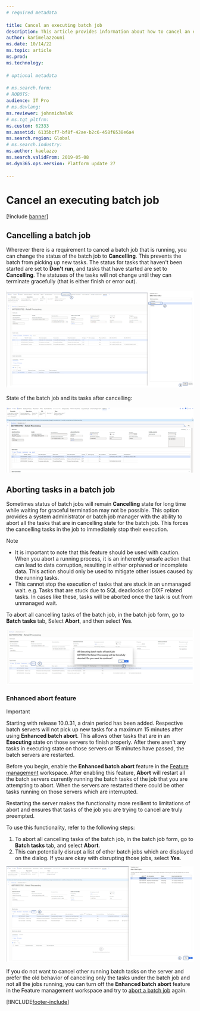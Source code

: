```yaml
---
# required metadata

title: Cancel an executing batch job
description: This article provides information about how to cancel an executing batch job.
author: karimelazzouni
ms.date: 10/14/22
ms.topic: article
ms.prod: 
ms.technology: 

# optional metadata

# ms.search.form: 
# ROBOTS: 
audience: IT Pro
# ms.devlang: 
ms.reviewer: johnmichalak
# ms.tgt_pltfrm: 
ms.custom: 62333
ms.assetid: 6135bcf7-bf8f-42ae-b2c6-458f6538e6a4
ms.search.region: Global
# ms.search.industry: 
ms.author: kaelazzo
ms.search.validFrom: 2019-05-08
ms.dyn365.ops.version: Platform update 27

---
```


# <a id="legacy-abort"></a>Cancel an executing batch job

[!include [banner](../includes/banner.md)]

## Cancelling a batch job

Wherever there is a requirement to cancel a batch job that is running, you can change the status of the batch job to **Cancelling**.
This prevents the batch from picking up new tasks. The status for tasks that haven't been started are set to **Don't run**, and tasks that have started are set to **Cancelling**. The statuses of the tasks will not change until they can terminate gracefully (that is either finish or error out).  
<br/>
![Screen shot showing how to change the status to Cancelling for a selected batch job](./media/cancelling-a-batch-job.png)  
<br/>
State of the batch job and its tasks after cancelling:  
<br/>
![Screen shot of a cancelled batch job and its tasks after cancelling](./media/cancelled-batchjob.png)
<br/>

## Aborting tasks in a batch job

Sometimes status of batch jobs will remain **Cancelling** state for long time while waiting for graceful termination may not be possible. This option provides a system administrator or batch job manager with the ability to abort all the tasks that are in cancelling state for the batch job. This forces the cancelling tasks in the job to immediately stop their execution.
>[!NOTE]
> * It is important to note that this feature should be used with caution. When you abort a running process, it is an inherently unsafe action that can lead to data corruption, resulting in either orphaned or incomplete data. This action should only be used to mitigate other issues caused by the running tasks.  
> * This cannot stop the execution of tasks that are stuck in an unmanaged wait. e.g. Tasks that are stuck due to SQL deadlocks or DIXF related tasks. In cases like these, tasks will be aborted once the task is out from unmanaged wait.  

To abort all cancelling tasks of the batch job, in the batch job form, go to **Batch tasks** tab, Select **Abort**, and then select **Yes**.

![Screen shot of a batch job that is aborting](./media/aborting-a-batch-job.png)

### Enhanced abort feature

>[!IMPORTANT]  
>Starting with release 10.0.31, a drain period has been added. Respective batch servers will not pick up new tasks for a maximum 15 minutes after using **Enhanced batch abort**. This allows other tasks that are in an **Executing** state on those servers to finish properly. After there aren't any tasks in executing state on those servers or 15 minutes have passed, the batch servers are restarted.

Before you begin, enable the **Enhanced batch abort** feature in the [Feature management](../../fin-ops/get-started/feature-management/feature-management-overview.md) workspace. After enabling this feature, **Abort** will restart all the batch servers currently running the batch tasks of the job that you are attempting to abort. When the servers are restarted there could be other tasks running on those servers which are interrupted. 

Restarting the server makes the functionality more resilient to limitations of abort and ensures that tasks of the job you are trying to cancel are truly preempted. 

To use this functionality, refer to the following steps:

1. To abort all cancelling tasks of the batch job, in the batch job form, go to **Batch tasks** tab, and select **Abort**.
2. This can potentially disrupt a list of other batch jobs which are displayed on the dialog. If you are okay with disrupting those jobs, select **Yes**.

![Confirm that you want to end the canceling tasks.](./media/enhanceabort-a-batchjob.png)

If you do not want to cancel other running batch tasks on the server and prefer the old behavior of canceling only the tasks under the batch job and not all the jobs running, you can turn off the **Enhanced batch abort** feature in the Feature management workspace and try to [abort a batch job](#aborting-tasks-in-a-batch-job) again.

[!INCLUDE[footer-include](../../../includes/footer-banner.md)]
